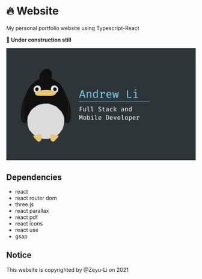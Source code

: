 # 🔥 Website

My personal portfolio website using Typescript-React

**🚧 Under construction still**

![preview](public/preview.png)

<!--- Figma: https://www.figma.com/file/mkZXmrdOTVMlf9WKscBTjd/Portfolio-Website --->

## Dependencies

* react
* react router dom
* three.js
* react parallax
* react pdf
* react icons
* react use
* gsap

## Notice

This website is copyrighted by @Zeyu-Li on 2021

